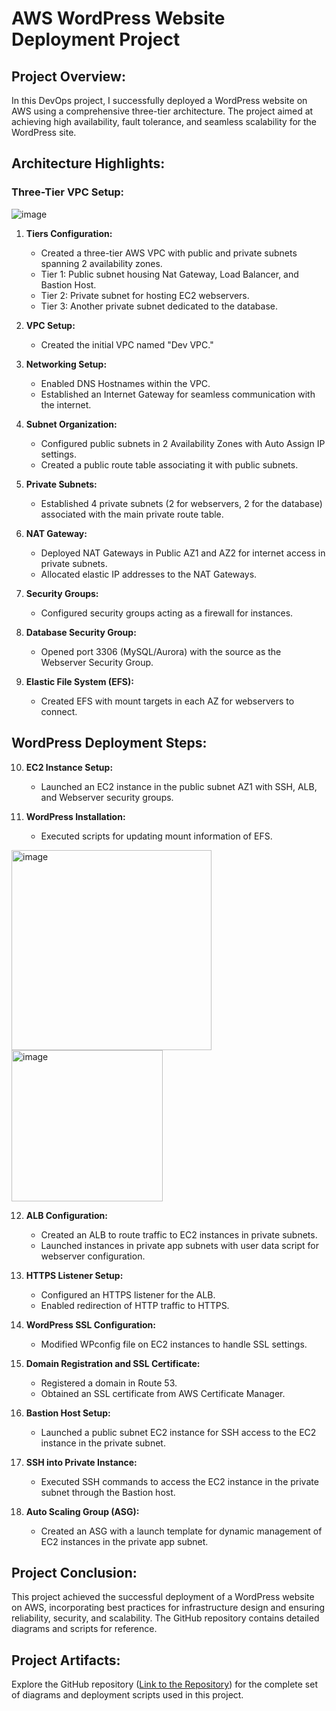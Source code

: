 # AWS WordPress Website Deployment Project

## Project Overview:

In this DevOps project, I successfully deployed a WordPress website on AWS using a comprehensive three-tier architecture. The project aimed at achieving high availability, fault tolerance, and seamless scalability for the WordPress site.

## Architecture Highlights:

### Three-Tier VPC Setup:

![image](https://github.com/bconway1906/Deploy-WordPress-Website-on-AWS/assets/148906255/e962d3eb-0dba-450b-8ee9-b15e54d4766f)

1. **Tiers Configuration:**
   - Created a three-tier AWS VPC with public and private subnets spanning 2 availability zones.
   - Tier 1: Public subnet housing Nat Gateway, Load Balancer, and Bastion Host.
   - Tier 2: Private subnet for hosting EC2 webservers.
   - Tier 3: Another private subnet dedicated to the database.

2. **VPC Setup:**
   - Created the initial VPC named "Dev VPC."

3. **Networking Setup:**
   - Enabled DNS Hostnames within the VPC.
   - Established an Internet Gateway for seamless communication with the internet.

4. **Subnet Organization:**
   - Configured public subnets in 2 Availability Zones with Auto Assign IP settings.
   - Created a public route table associating it with public subnets.

5. **Private Subnets:**
   - Established 4 private subnets (2 for webservers, 2 for the database) associated with the main private route table.

6. **NAT Gateway:**
   - Deployed NAT Gateways in Public AZ1 and AZ2 for internet access in private subnets.
   - Allocated elastic IP addresses to the NAT Gateways.

7. **Security Groups:**
   - Configured security groups acting as a firewall for instances.

8. **Database Security Group:**
   - Opened port 3306 (MySQL/Aurora) with the source as the Webserver Security Group.

9. **Elastic File System (EFS):**
   - Created EFS with mount targets in each AZ for webservers to connect.

## WordPress Deployment Steps:

10. **EC2 Instance Setup:**
    - Launched an EC2 instance in the public subnet AZ1 with SSH, ALB, and Webserver security groups.

11. **WordPress Installation:**
    - Executed scripts for updating mount information of EFS.
   <img width="320" alt="image" src="https://github.com/bconway1906/Deploy-WordPress-Website-on-AWS/assets/148906255/7c751e41-b0af-411f-bb7a-4989592ff171">

   <img width="242" alt="image" src="https://github.com/bconway1906/Deploy-WordPress-Website-on-AWS/assets/148906255/516f9c94-b249-4ee1-8197-4771aa426ab3">

12. **ALB Configuration:**
    - Created an ALB to route traffic to EC2 instances in private subnets.
    - Launched instances in private app subnets with user data script for webserver configuration.

13. **HTTPS Listener Setup:**
    - Configured an HTTPS listener for the ALB.
    - Enabled redirection of HTTP traffic to HTTPS.

14. **WordPress SSL Configuration:**
    - Modified WPconfig file on EC2 instances to handle SSL settings.

15. **Domain Registration and SSL Certificate:**
    - Registered a domain in Route 53.
    - Obtained an SSL certificate from AWS Certificate Manager.

16. **Bastion Host Setup:**
    - Launched a public subnet EC2 instance for SSH access to the EC2 instance in the private subnet.

17. **SSH into Private Instance:**
    - Executed SSH commands to access the EC2 instance in the private subnet through the Bastion host.

18. **Auto Scaling Group (ASG):**
    - Created an ASG with a launch template for dynamic management of EC2 instances in the private app subnet.

## Project Conclusion:

This project achieved the successful deployment of a WordPress website on AWS, incorporating best practices for infrastructure design and ensuring reliability, security, and scalability. The GitHub repository contains detailed diagrams and scripts for reference.

## Project Artifacts:

Explore the GitHub repository ([Link to the Repository](https://github.com/your_username/WordPress-AWS-Deployment)) for the complete set of diagrams and deployment scripts used in this project.
